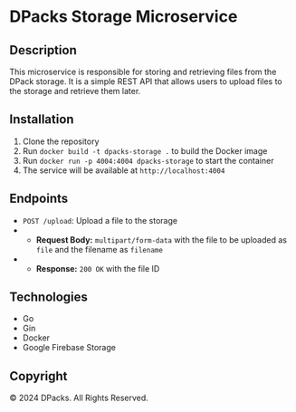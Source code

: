 # DPacks Storage Microservice

## Description
This microservice is responsible for storing and retrieving files from the DPack storage. It is a simple REST API that allows users to upload files to the storage and retrieve them later.

## Installation
1. Clone the repository
2. Run `docker build -t dpacks-storage .` to build the Docker image
3. Run `docker run -p 4004:4004 dpacks-storage` to start the container
4. The service will be available at `http://localhost:4004`

## Endpoints
- `POST /upload`: Upload a file to the storage
- - **Request Body:** `multipart/form-data` with the file to be uploaded as `file` and the filename as `filename`
- - **Response:** `200 OK` with the file ID

## Technologies
- Go
- Gin
- Docker
- Google Firebase Storage

## Copyright
&copy; 2024 DPacks. All Rights Reserved.